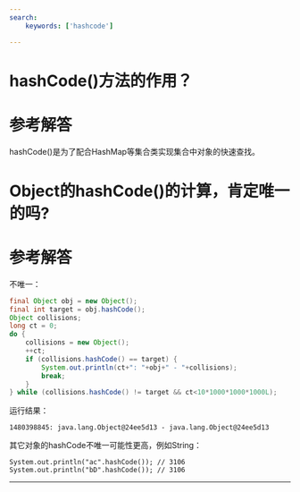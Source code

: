 ```yaml
---
search:
    keywords: ['hashcode']

---
```



# hashCode()方法的作用？

# 参考解答

hashCode()是为了配合HashMap等集合类实现集合中对象的快速查找。

# Object的hashCode()的计算，肯定唯一的吗?

# 参考解答

不唯一：

```java
final Object obj = new Object();
final int target = obj.hashCode();
Object collisions;
long ct = 0;
do {
    collisions = new Object();
    ++ct;
    if (collisions.hashCode() == target) {
        System.out.println(ct+": "+obj+" - "+collisions);
        break;
    }
} while (collisions.hashCode() != target && ct<10*1000*1000*1000L);
```

运行结果：  


```
1480398845: java.lang.Object@24ee5d13 - java.lang.Object@24ee5d13  

```


其它对象的hashCode不唯一可能性更高，例如String：

```
System.out.println("ac".hashCode()); // 3106
System.out.println("bD".hashCode()); // 3106
```

---



